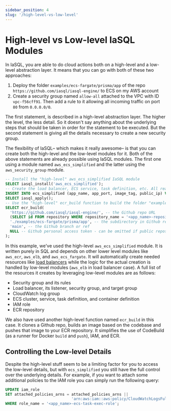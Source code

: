 ```yaml
---
sidebar_position: 4
slug: '/high-level-vs-low-level'
---
```


# High-level vs Low-level IaSQL Modules

In IaSQL, you are able to do cloud actions both on a high-level and a low-level abstraction layer. It means that you can go with both of these two approaches:
1. Deploy the folder `examples/ecs-fargate/prisma/app` of the repo `https://github.com/iasql/iasql-engine/` to ECS on my AWS account
2. Create a security group named `allow-all` attached to the VPC with ID `vpc-f56cff91`. Then add a rule to it allowing all incoming traffic on port `80` from `0.0.0.0/0`.

The first statement, is described in a high-level abstraction layer. The higher the level, the less detail. So it doesn't say anything about the underlying steps that should be taken in order for the statement to be executed. But the second statement is giving all the details necessary to create a new security group.

The flexibility of IaSQL– which makes it really awesome– is that you can create both the high-level and the low-level modules for it. Both of the above statements are already possible using IaSQL modules. The first one using a module named `aws_ecs_simplified` and the latter using the `aws_security_group` module.

```sql title="Deploy the folder 'examples/ecs-fargate/prisma/app' of the 'iasql-engine' repo to ECS on my AWS account"
-- Install the "high-level" aws_ecs_simplified IaSQL module
SELECT iasql_install('aws_ecs_simplified');
-- Create the load balancer, ECS service, task definition, etc. All ready afterwards for us to build and push to deploy the app.
INSERT INTO ecs_simplified (app_name, app_port, image_tag, public_ip) VALUES ('<app_name>', 8088, 'latest', true);
SELECT iasql_apply();
-- Use the "high-level" ecr_build function to build the folder "examples/ecs-fargate/prisma/app" from "iasql-engine" Github repo and push it to ECR
SELECT ecr_build(
  'https://github.com/iasql/iasql-engine/', -- the Github repo URL
  (SELECT id FROM repository WHERE repository_name = '<app_name>-repository')::varchar(255), -- ECR repo for the image to be pushed
  './examples/ecs-fargate/prisma/app', -- the subdirectory in Github repo
  'main', -- the Github branch or ref
  NULL -- Github personal access token - can be omitted if public repository
);
```

In this example, we've used the high-level `aws_ecs_simplified` module. It is written purely in SQL and depends on other lower level modules like `aws_ecr`, `aws_elb`, and `aws_ecs_fargate`. It will automatically create needed resources like [load balancers](https://github.com/iasql/iasql-engine/blob/main/src/modules/0.0.22/aws_ecs_simplified/sql/after_install.sql#L75-L94) while the logic for the actual creation is handled by low-level modules (`aws_elb` in load balancer case). A full list of the resources it creates by leveraging low-level modules are as follows:
- Security group and its rules
- Load balancer, its listener, security group, and target group
- CloudWatch log group
- ECS cluster, service, task definition, and container definition
- IAM role
- ECR repository

We also have used another high-level function named `ecr_build` in this case. It clones a Github repo, builds an image based on the codebase and pushes that image to your ECR repository. It simplifies the use of CodeBuild (as a runner for Docker `build` and `push`), IAM, and ECR.

## Controlling the Low-level Details

Despite the high-level stuff seem to be a limiting factor for you to access the low-level details, but with `ecs_simplified` you still have the full control over the underlying details. For example, if you want to attach some additional policies to the IAM role you can simply run the following query:
```sql
UPDATE iam_role
SET attached_policies_arns = attached_policies_arns ||
                             'arn:aws:iam::aws:policy/CloudWatchLogsFullAccess' -- attached_policies_arns is of text[] type
WHERE role_name = '<app_name>-ecs-task-exec-role';
```

